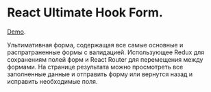 # React Ultimate Hook Form.

[Demo](https://github.com/Paavveel/ultimate-react-hook-form).

Ультимативная форма, содержащая все самые основные и распратраненные формы с валидацией. Использующее Redux для сохранениям полей форм и React Router для перемещения между формами. На странице результата можно просмотреть все заполненные данные и отправить форму или вернутся назад и исправить необходимые поля.
